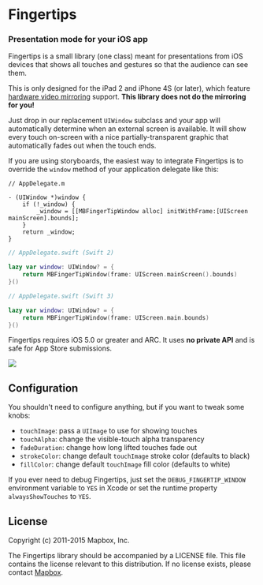 # Fingertips

### Presentation mode for your iOS app

Fingertips is a small library (one class) meant for presentations from iOS devices that shows all touches and gestures so that the audience can see them. 

This is only designed for the iPad 2 and iPhone 4S (or later), which feature [hardware video mirroring](http://www.apple.com/ipad/features/airplay/) support. **This library does not do the mirroring for you!**

Just drop in our replacement `UIWindow` subclass and your app will automatically determine when an external screen is available. It will show every touch on-screen with a nice partially-transparent graphic that automatically fades out when the touch ends. 

If you are using storyboards, the easiest way to integrate Fingertips is to override the `window` method of your application delegate like this:

```objc
// AppDelegate.m

- (UIWindow *)window {
	if (!_window) {
		_window = [[MBFingerTipWindow alloc] initWithFrame:[UIScreen mainScreen].bounds];
	}
	return _window;
}
```

```swift
// AppDelegate.swift (Swift 2)

lazy var window: UIWindow? = {
	return MBFingerTipWindow(frame: UIScreen.mainScreen().bounds)
}()
```

```swift
// AppDelegate.swift (Swift 3)

lazy var window: UIWindow? = {
	return MBFingerTipWindow(frame: UIScreen.main.bounds)
}()
```

Fingertips requires iOS 5.0 or greater and ARC. It uses **no private API** and is safe for App Store submissions. 

![](screenshot.gif)

## Configuration

You shouldn't need to configure anything, but if you want to tweak some knobs: 

 * `touchImage`: pass a `UIImage` to use for showing touches
 * `touchAlpha`: change the visible-touch alpha transparency
 * `fadeDuration`: change how long lifted touches fade out
 * `strokeColor`: change default `touchImage` stroke color (defaults to black)
 * `fillColor`: change default `touchImage` fill color (defaults to white)

If you ever need to debug Fingertips, just set the `DEBUG_FINGERTIP_WINDOW` environment variable to `YES` in Xcode or set the runtime property `alwaysShowTouches` to `YES`.

## License

Copyright (c) 2011-2015 Mapbox, Inc.

The Fingertips library should be accompanied by a LICENSE file. This file contains the license relevant to this distribution. If no license exists, please contact [Mapbox](http://mapbox.com).
